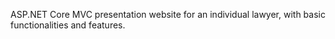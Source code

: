 ASP.NET Core MVC presentation website for an individual lawyer, with basic functionalities and features.
